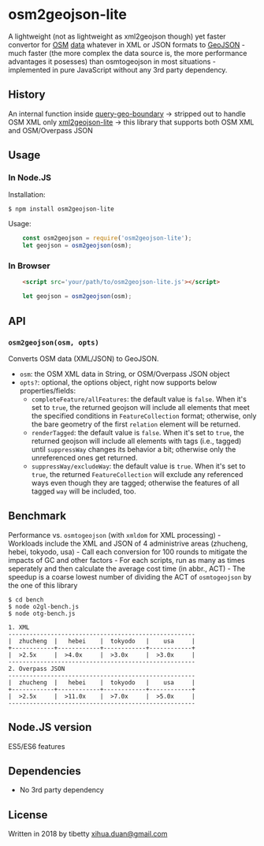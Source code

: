 osm2geojson-lite
============

A lightweight (not as lightweight as xml2geojson though) yet faster convertor for [OSM](http://openstreetmap.org) [data](http://wiki.openstreetmap.org/wiki/OSM_XML) whatever in XML or JSON formats to [GeoJSON](http://www.geojson.org/) - much faster (the more complex the data source is, the more performance advantages it posesses) than osmtogeojson in most situations - implemented in pure JavaScript without any 3rd party dependency.

History
-----
An internal function inside [query-geo-boundary](https://www.npmjs.com/package/query-geo-boundary) &rightarrow; stripped out to handle OSM XML only [xml2geojson-lite](https://www.npmjs.com/package/xml2geojson-lite) &rightarrow; this library that supports both OSM XML and OSM/Overpass JSON

Usage
-----

### In Node.JS

Installation:

    $ npm install osm2geojson-lite

Usage:

```js
    const osm2geojson = require('osm2geojson-lite');
    let geojson = osm2geojson(osm);
```

### In Browser
```html
    <script src='your/path/to/osm2geojson-lite.js'></script>
```
```js
    let geojson = osm2geojson(osm);
```

API
---

### `osm2geojson(osm, opts)`

Converts OSM data (XML/JSON) to GeoJSON.

* `osm`: the OSM XML data in String, or OSM/Overpass JSON object
* `opts?`: optional, the options object, right now supports below properties/fields:
    - `completeFeature/allFeatures`:  the default value is `false`. When it's set to `true`, the returned geojson will include all elements that meet the specified conditions in `FeatureCollection` format; otherwise, only the bare geometry of the first `relation` element will be returned.
    - `renderTagged`: the default value is `false`. When it's set to `true`, the returned geojson will include all elements with tags (i.e., tagged) until `suppressWay` changes its behavior a bit; otherwise only the unreferenced ones get returned.
    - `suppressWay/excludeWay`: the default value is `true`. When it's set to `true`, the returned `FeatureCollection` will exclude any referenced ways even though they are tagged; otherwise the features of all tagged `way` will be included, too.


Benchmark
---
Performance vs. `osmtogeojson` (with `xmldom` for XML processing) 
    - Workloads include the XML and JSON of 4 administrive areas (zhucheng, hebei, tokyodo, usa)
    - Call each conversion for 100 rounds to mitigate the impacts of GC and other factors
    - For each scripts, run as many as times seperately and then calculate the average cost time (in abbr., ACT)
    - The speedup is a coarse lowest number of dividing the ACT of `osmtogeojson` by the one of this library      
```
$ cd bench
$ node o2gl-bench.js
$ node otg-bench.js

1. XML
-----------------------------------------------------
|  zhucheng  |   hebei    |  tokyodo   |    usa     |
+------------+------------+------------+------------+
|  >2.5x     |  >4.0x     |  >3.0x     |  >3.0x     |
-----------------------------------------------------
2. Overpass JSON
-----------------------------------------------------
|  zhucheng  |   hebei    |  tokyodo   |    usa     |
+------------+------------+------------+------------+
|  >2.5x     |  >11.0x    |  >7.0x     |  >5.0x     |
-----------------------------------------------------
```

Node.JS version
---
  ES5/ES6 features
  
Dependencies
---
  - No 3rd party dependency

License
---
Written in 2018 by tibetty <xihua.duan@gmail.com>

